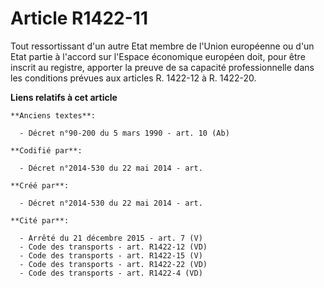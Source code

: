 # Article R1422-11

Tout ressortissant d'un autre Etat membre de l'Union européenne ou d'un Etat partie à l'accord sur l'Espace économique
européen doit, pour être inscrit au registre, apporter la preuve de sa capacité professionnelle dans les conditions prévues
aux articles R. 1422-12 à R. 1422-20.

**Liens relatifs à cet article**

	**Anciens textes**:

	  - Décret n°90-200 du 5 mars 1990 - art. 10 (Ab)

	**Codifié par**:

	  - Décret n°2014-530 du 22 mai 2014 - art.

	**Créé par**:

	  - Décret n°2014-530 du 22 mai 2014 - art.

	**Cité par**:

	  - Arrêté du 21 décembre 2015 - art. 7 (V)
	  - Code des transports - art. R1422-12 (VD)
	  - Code des transports - art. R1422-15 (V)
	  - Code des transports - art. R1422-22 (VD)
	  - Code des transports - art. R1422-4 (VD)
